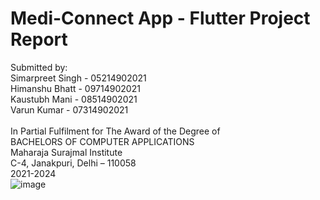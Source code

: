 # Medi-Connect App - Flutter Project Report 
Submitted by: <br>
Simarpreet Singh - 05214902021 <br>
Himanshu Bhatt - 09714902021 <br>
Kaustubh Mani - 08514902021 <br>
Varun Kumar - 07314902021 <br>
<br>
In Partial Fulfilment for The Award of the Degree of <br>
BACHELORS OF COMPUTER APPLICATIONS<br>
Maharaja Surajmal Institute <br>
C-4, Janakpuri, Delhi – 110058
<br>
2021-2024
<br>
![image](https://github.com/simar295/MEDI-CONNECT-MPR-PROJECT--2021-2024/assets/110830402/bfa43d2b-9658-4ee0-8a2c-4a98235bea9a)
